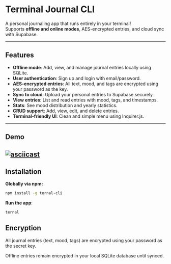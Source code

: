 # Terminal Journal CLI

A personal journaling app that runs entirely in your terminal!  
Supports **offline and online modes**, AES-encrypted entries, and cloud sync with Supabase.

---

## Features

- **Offline mode**: Add, view, and manage journal entries locally using SQLite.
- **User authentication**: Sign up and login with email/password.
- **AES-encrypted entries**: All text, mood, and tags are encrypted using your password as the key.
- **Sync to cloud**: Upload your personal entries to Supabase securely.
- **View entries**: List and read entries with mood, tags, and timestamps.
- **Stats**: See mood distribution and yearly statistics.
- **CRUD support**: Add, view, edit, and delete entries.
- **Terminal-friendly UI**: Clean and simple menu using Inquirer.js.

---

## Demo

## [![asciicast](https://asciinema.org/a/746101.svg)](https://asciinema.org/a/746101)

## Installation

**Globally via npm:**

```bash
npm install -g ternal-cli
```

**Run the app**:

```bash
ternal
```

## Encryption

All journal entries (text, mood, tags) are encrypted using your password as the secret key.

Offline entries remain encrypted in your local SQLite database until synced.
